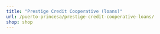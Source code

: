 ```yaml
---
title: "Prestige Credit Cooperative (loans)"
url: /puerto-princesa/prestige-credit-cooperative-loans/
shop: shop
---
```


